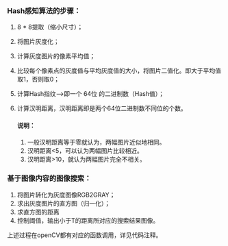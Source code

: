 ### Hash感知算法的步骤：

1. 8 \* 8提取（缩小尺寸）；

2. 将图片灰度化；

3. 计算灰度图片的像素平均值；

4. 比较每个像素点的灰度值与平均灰度值的大小，将图片二值化。即大于平均值取1，否则取0；

5. 计算Hash指纹-->即一个 64位 的二进制数（Hash值）；

6. 计算汉明距离，汉明距离即是两个64位二进制数不同位的个数。

   #### 说明：

   1. 一般汉明距离等于零就认为，两幅图片近似地相同。
   2. 汉明距离<5，可以认为两幅图片比较相近。
   3. 汉明距离>10，就认为两幅图片完全不相关。

### 基于图像内容的图像搜索：

1. 将图片转化为灰度图像RGB2GRAY；
2. 求出灰度图片的直方图（归一化）；
3. 求直方图的距离
4. 控制阈值，输出小于T的距离所对应的搜索结果图像。

上述过程在openCV都有对应的函数调用，详见代码注释。

